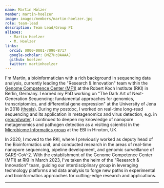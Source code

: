 ```yaml
---
name: Martin Hölzer
member: martin-hoelzer
image: images/members/martin-hoelzer.jpg
role: team-lead
description: Team Lead/Group PI
aliases:
  - Martin Hoelzer
  - M. Hoelzer
links:
  orcid: 0000-0001-7090-8717
  google-scholar: DMZ7Hc8AAAAJ
  github: hoelzer
  twitter: martinhoelzer
---
```


I'm Martin, a bioinformatician with a rich background in sequencing data analysis, currently leading the "Research & Innovation" team within the [Genome Competence Center (MF1)](https://www.rki.de/EN/Content/Institute/DepartmentsUnits/MF/MF1/mf1_node.html) at the Robert Koch Institute (RKI) in Berlin, Germany. I earned my PhD working on "The Dark Art of Next-Generation Sequencing: fundamental approaches for genomics, transcriptomics, and differential gene expression" at the University of Jena in 2018 ([thesis](https://github.com/hoelzer/phd-thesis/blob/main/2017-phd-thesis-FSU-dark-art-martin-hoelzer.pdf)). During my postdoc, I worked on real-time long-read sequencing and its application in metagenomics and virus detection, e.g. in [groundwater](https://www.aquadiva.uni-jena.de/). I continued to deepen my knowledge of nanopore metagenomics and pathogen detection as a visiting scientist in the [Microbiome Informatics group](https://www.ebi.ac.uk/about/teams/microbiome-informatics) at the EBI in Hinxton, UK. 

In 2020, I moved to the RKI, where I previously worked as deputy head of the Bioinformatics unit, and conducted research in the areas of real-time nanopore sequencing, pipeline development, and genomic surveillance of SARS-CoV-2. With the establishment of the Genome Competence Center (MF1) at RKI in March 2023, I've taken the helm of the "Research & Innovation" team, guiding our interdisciplinary group in leveraging technology platforms and data analysis to forge new paths in experimental and bioinformatics approaches for cutting-edge research and applications.

<!--My research interests are vast, delving into transcriptomics & comparative genomics, _de novo_ assembly & annotation, and metagenomics & metatranscriptomics. A strong advocate for automation, I'm dedicated to creating user-friendly tools that facilitate researchers in getting biological insights, with a keen focus on workflow management systems and containerization to enhance our capabilities.

My team aims to bridge the gap between life sciences and computer science, employing advanced sequencing technologies to analyze (meta-)genomic and transcriptomic datasets related to infectious diseases, immunology, and medical sciences. This interdisciplinary approach has been instrumental in advancing our understanding of pathogen-host interactions and in supporting pandemic surveillance and containment efforts.-->

---
